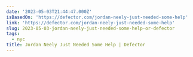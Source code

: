 ```yaml
---
date: '2023-05-03T21:44:47.000Z'
isBasedOn: 'https://defector.com/jordan-neely-just-needed-some-help'
link: 'https://defector.com/jordan-neely-just-needed-some-help'
slug: 2023-05-03-jordan-neely-just-needed-some-help-or-defector
tags:
  - nyc
title: Jordan Neely Just Needed Some Help | Defector
---
```


